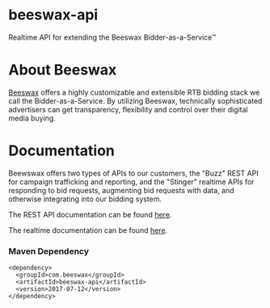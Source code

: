 # beeswax-api
Realtime API for extending the Beeswax Bidder-as-a-Service&trade; 

# About Beeswax
[Beeswax](https://www.beeswax.com) offers a highly customizable and extensible RTB bidding stack we call the Bidder-as-a-Service. By utilizing Beeswax, technically sophisticated advertisers can get transparency, flexibility and control over their digital media buying. 

# Documentation
Beewswax offers two types of APIs to our customers, the "Buzz" REST API for campaign trafficking and reporting, and the "Stinger" realtime APIs for responding to bid requests, augmenting bid requests with data, and otherwise integrating into our bidding system.

The REST API documentation can be found [here](http://docs.beeswax.com/docs/getting-started).

The realtime documentation can be found [here](http://docs.beeswax.com/docs/about-the-stinger-bidder).


### Maven Dependency

    <dependency>
      <groupId>com.beeswax</groupId>
      <artifactId>beeswax-api</artifactId>
      <version>2017-07-12</version>
    </dependency>

